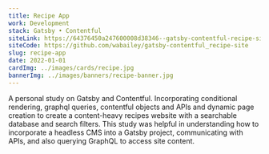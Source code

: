 ```yaml
---
title: Recipe App
work: Development
stack: Gatsby • Contentful
siteLink: https://64376450a247600008d38346--gatsby-contentful-recipe-site.netlify.app/
siteCode: https://github.com/wabailey/gatsby-contentful_recipe-site
slug: recipe-app
date: 2022-01-01
cardImg: ../images/cards/recipe.jpg
bannerImg: ../images/banners/recipe-banner.jpg
---
```


A personal study on Gatsby and Contentful. Incorporating conditional rendering, graphql queries, contentful objects and APIs and dynamic page creation to create a content-heavy recipes website with a searchable database and search filters. This study was helpful in understanding how to incorporate a headless CMS into a Gatsby project, communicating with APIs, and also querying GraphQL to access site content.